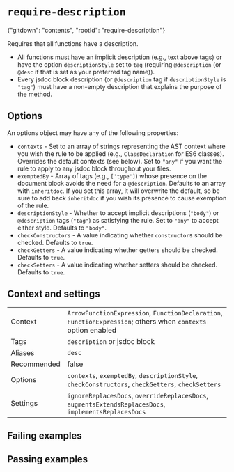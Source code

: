 # `require-description`

{"gitdown": "contents", "rootId": "require-description"}

Requires that all functions have a description.

* All functions must have an implicit description (e.g., text above tags) or
  have the option `descriptionStyle` set to `tag` (requiring `@description`
  (or `@desc` if that is set as your preferred tag name)).
* Every jsdoc block description (or `@description` tag if `descriptionStyle`
  is `"tag"`) must have a non-empty description that explains the purpose of
  the method.

## Options

An options object may have any of the following properties:

- `contexts` - Set to an array of strings representing the AST context
  where you wish the rule to be applied (e.g., `ClassDeclaration` for ES6
  classes). Overrides the default contexts (see below).  Set to `"any"` if
  you want the rule to apply to any jsdoc block throughout your files.
- `exemptedBy` - Array of tags (e.g., `['type']`) whose presence on the
    document block avoids the need for a `@description`. Defaults to an
    array with `inheritdoc`. If you set this array, it will overwrite the
    default, so be sure to add back `inheritdoc` if you wish its presence
    to cause exemption of the rule.
- `descriptionStyle` - Whether to accept implicit descriptions (`"body"`) or
    `@description` tags (`"tag"`) as satisfying the rule. Set to `"any"` to
    accept either style. Defaults to `"body"`.
- `checkConstructors` - A value indicating whether `constructor`s should be
    checked. Defaults to `true`.
- `checkGetters` - A value indicating whether getters should be checked.
    Defaults to `true`.
- `checkSetters` - A value indicating whether setters should be checked.
    Defaults to `true`.

## Context and settings

| | |
| -------- | ---------------------- |
| Context  | `ArrowFunctionExpression`, `FunctionDeclaration`, `FunctionExpression`; others when `contexts` option enabled |
| Tags     | `description` or jsdoc block |
| Aliases  | `desc` |
| Recommended | false |
| Options  | `contexts`, `exemptedBy`, `descriptionStyle`, `checkConstructors`, `checkGetters`, `checkSetters` |
| Settings | `ignoreReplacesDocs`, `overrideReplacesDocs`, `augmentsExtendsReplacesDocs`, `implementsReplacesDocs` |

## Failing examples

<!-- assertions-failing requireDescription -->

## Passing examples

<!-- assertions-passing requireDescription -->
